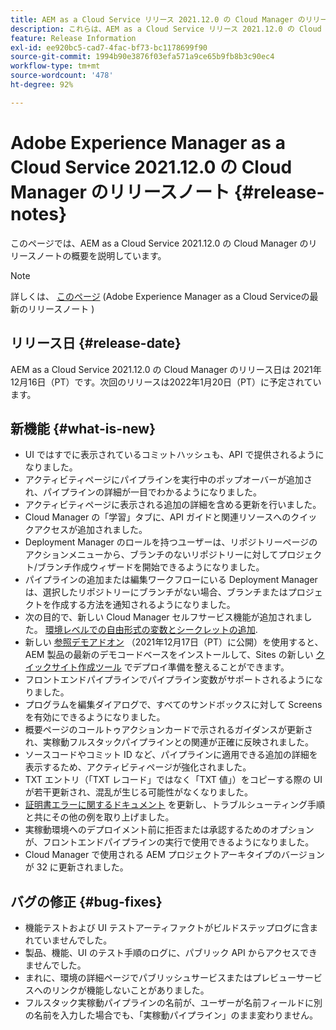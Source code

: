 ```yaml
---
title: AEM as a Cloud Service リリース 2021.12.0 の Cloud Manager のリリースノート
description: これらは、AEM as a Cloud Service リリース 2021.12.0 の Cloud Manager のリリースノートです。
feature: Release Information
exl-id: ee920bc5-cad7-4fac-bf73-bc1178699f90
source-git-commit: 1994b90e3876f03efa571a9ce65b9fb8b3c90ec4
workflow-type: tm+mt
source-wordcount: '478'
ht-degree: 92%

---
```


# Adobe Experience Manager as a Cloud Service 2021.12.0 の Cloud Manager のリリースノート {#release-notes}

このページでは、AEM as a Cloud Service 2021.12.0 の Cloud Manager のリリースノートの概要を説明しています。

>[!NOTE]
>
>詳しくは、 [このページ](/help/release-notes/release-notes-cloud/release-notes-current.md) (Adobe Experience Manager as a Cloud Serviceの最新のリリースノート )

## リリース日 {#release-date}

AEM as a Cloud Service 2021.12.0 の Cloud Manager のリリース日は 2021年12月16日（PT）です。次回のリリースは2022年1月20日（PT）に予定されています。

## 新機能 {#what-is-new}

* UI ではすでに表示されているコミットハッシュも、API で提供されるようになりました。
* アクティビティページにパイプラインを実行中のポップオーバーが追加され、パイプラインの詳細が一目でわかるようになりました。
* アクティビティページに表示される追加の詳細を含める更新を行いました。
* Cloud Manager の「学習」タブに、API ガイドと関連リソースへのクイックアクセスが追加されました。
* Deployment Manager のロールを持つユーザーは、リポジトリーページのアクションメニューから、ブランチのないリポジトリーに対してプロジェクト/ブランチ作成ウィザードを開始できるようになりました。
* パイプラインの追加または編集ワークフローにいる Deployment Manager は、選択したリポジトリーにブランチがない場合、ブランチまたはプロジェクトを作成する方法を通知されるようになりました。
* 次の目的で、新しい Cloud Manager セルフサービス機能が追加されました。 [環境レベルでの自由形式の変数とシークレットの追加](/help/implementing/cloud-manager/environment-variables.md).
* 新しい [参照デモアドオン](/help/journey-sites/demos-add-on/overview.md) （2021年12月17日（PT）に公開）を使用すると、AEM 製品の最新のデモコードベースをインストールして、Sites の新しい [クイックサイト作成ツール](/help/journey-sites/quick-site/overview.md) でデプロイ準備を整えることができます。
* フロントエンドパイプラインでパイプライン変数がサポートされるようになりました。
* プログラムを編集ダイアログで、すべてのサンドボックスに対して Screens を有効にできるようになりました。
* 概要ページのコールトゥアクションカードで示されるガイダンスが更新され、実稼動フルスタックパイプラインとの関連が正確に反映されました。
* ソースコードやコミット ID など、パイプラインに適用できる追加の詳細を表示するため、アクティビティページが強化されました。
* TXT エントリ（「TXT レコード」ではなく「TXT 値」）をコピーする際の UI が若干更新され、混乱が生じる可能性がなくなりました。
* [証明書エラーに関するドキュメント](/help/implementing/cloud-manager/managing-ssl-certifications/add-ssl-certificate.md#certificate-errors) を更新し、トラブルシューティング手順と共にその他の例を取り上げました。
* 実稼動環境へのデプロイメント前に拒否または承認するためのオプションが、フロントエンドパイプラインの実行で使用できるようになりました。
* Cloud Manager で使用される AEM プロジェクトアーキタイプのバージョンが 32 に更新されました。


## バグの修正 {#bug-fixes}

* 機能テストおよび UI テストアーティファクトがビルドステップログに含まれていませんでした。
* 製品、機能、UI のテスト手順のログに、パブリック API からアクセスできませんでした。
* まれに、環境の詳細ページでパブリッシュサービスまたはプレビューサービスへのリンクが機能しないことがありました。
* フルスタック実稼動パイプラインの名前が、ユーザーが名前フィールドに別の名前を入力した場合でも、「実稼動パイプライン」のまま変わりません。
